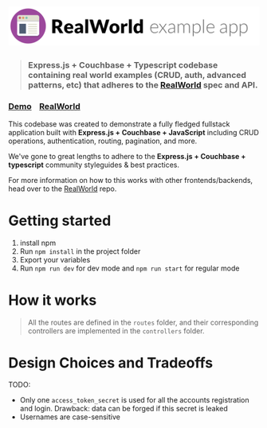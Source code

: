 # ![RealWorld Example App](logo.png)

> ### Express.js + Couchbase + Typescript codebase containing real world examples (CRUD, auth, advanced patterns, etc) that adheres to the [RealWorld](https://github.com/gothinkster/realworld) spec and API.

### [Demo](https://demo.realworld.io/)&nbsp;&nbsp;&nbsp;&nbsp;[RealWorld](https://github.com/gothinkster/realworld)

This codebase was created to demonstrate a fully fledged fullstack application built with **Express.js + Couchbase + JavaScript** including CRUD operations, authentication, routing, pagination, and more.

We've gone to great lengths to adhere to the **Express.js + Couchbase + typescript** community styleguides & best practices.

For more information on how to this works with other frontends/backends, head over to the [RealWorld](https://github.com/gothinkster/realworld) repo.

# Getting started

1. install npm
2. Run `npm install` in the project folder
3. Export your variables
4. Run `npm run dev` for dev mode and `npm run start` for regular mode

# How it works

> All the routes are defined in the `routes` folder, and their corresponding controllers are implemented in the `controllers` folder.

# Design Choices and Tradeoffs

TODO:

- Only one `access_token_secret` is used for all the accounts registration and login. Drawback: data can be forged if this secret is leaked
- Usernames are case-sensitive
